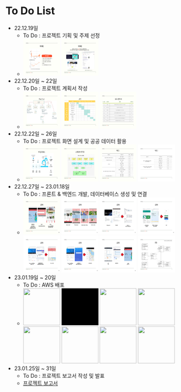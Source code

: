 # To Do List
+ 22.12.19일
    + To Do : 프로젝트 기획 및 주제 선정
    + <img src="data/서울공공자전거%20따릉이%20여행일정%20프로젝트-005.jpg" width="100" height="100"> <img src="data/서울공공자전거%20따릉이%20여행일정%20프로젝트-006.jpg" width="100" height="100"> 
+ 22.12.20일 ~ 22일
    + To Do : 프로젝트 계획서 작성
    + <img src="data/서울공공자전거%20따릉이%20여행일정%20프로젝트-009.jpg" width="100" height="100"> <img src="data/서울공공자전거%20따릉이%20여행일정%20프로젝트-010.jpg" width="100" height="100"> <img src="data/서울공공자전거%20따릉이%20여행일정%20프로젝트-011.jpg" width="100" height="100"> 
+ 22.12.22일 ~ 26일
    + To Do : 프로젝트 화면 설계 및 공공 데이터 활용
    + <img src="data/서울공공자전거%20따릉이%20여행일정%20프로젝트-013.jpg" width="100" height="100"> <img src="data/서울공공자전거%20따릉이%20여행일정%20프로젝트-020.jpg" width="100" height="100"> <img src="data/서울공공자전거%20따릉이%20여행일정%20프로젝트-021.jpg" width="100" height="100"> <img src="data/서울공공자전거%20따릉이%20여행일정%20프로젝트-022.jpg" width="100" height="100">
+ 22.12.27일 ~ 23.01.18일
    + To Do : 프론트 & 백엔드 개발, 데이터베이스 생성 및 연결
    + <img src="data/서울공공자전거%20따릉이%20여행일정%20프로젝트-023.jpg" width="100" height="100"> <img src="data/서울공공자전거%20따릉이%20여행일정%20프로젝트-024.jpg" width="100" height="100"> <img src="data/서울공공자전거%20따릉이%20여행일정%20프로젝트-025.jpg" width="100" height="100"> <img src="data/서울공공자전거%20따릉이%20여행일정%20프로젝트-026.jpg" width="100" height="100"> <img src="data/서울공공자전거%20따릉이%20여행일정%20프로젝트-027.jpg" width="100" height="100"> <img src="data/서울공공자전거%20따릉이%20여행일정%20프로젝트-028.jpg" width="100" height="100"> <img src="data/서울공공자전거%20따릉이%20여행일정%20프로젝트-029.jpg" width="100" height="100"> <img src="data/서울공공자전거%20따릉이%20여행일정%20프로젝트-012.jpg" width="100" height="100"> 
+ 23.01.19일 ~ 20일
    + To Do : AWS 배포
    + <img src="data/메인화면.gif" width="100" height="100"> <img src="data/회원가입.gif" width="100" height="100"> <img src="data/로그인.gif" width="100" height="100"> <img src="data/대여소.gif" width="100" height="100"> <img src="data/코스-확인.gif" width="100" height="100"> <img src="data/코스-만들기.gif" width="100" height="100"> <img src="data/포럼.gif" width="100" height="100"> <img src="data/sns로그인.gif" width="100" height="100"> 
+ 23.01.25일 ~ 31일
    + To Do : 프로젝트 보고서 작성 및 발표
    + [프로젝트 보고서](data/서울공공자전거%20따릉이%20여행일정%20프로젝트.pdf)